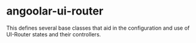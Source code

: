 angoolar-ui-router
==================

This defines several base classes that aid in the configuration and use of UI-Router states and their controllers.
